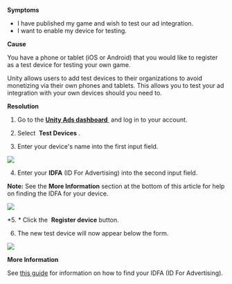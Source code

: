 
        

**Symptoms** 

*   I have published my game and wish to test our ad integration.
*   I want to enable my device for testing.

**Cause** 

You have a phone or tablet (iOS or Android) that you would like to register as a test device for testing your own game.

Unity allows users to add test devices to their organizations to avoid monetizing via their own phones and tablets. This allows you to test your ad integration with your own devices should you need to.

**Resolution** 

1. Go to the [**Unity Ads dashboard** ](https://dashboard.unityads.unity3d.com) and log in to your account.

2. Select  **Test Devices** .

3. Enter your device's name into the first input field.

![](/hc/en-us/article_attachments/211903486/testDevice_01.png)

4. Enter your **IDFA** (ID For Advertising) into the second input field.

**Note:** See the **More Information** section at the bottom of this article for help on finding the IDFA for your device.

*![](/hc/en-us/article_attachments/211903046/testDevice_02.png)* 

*5. * Click the  **Register device** button.

6. The new test device will now appear below the form.

![](/hc/en-us/article_attachments/212052566/testDevice_03.png)

**More Information** 

See [this guide](http://blog.mparticle.com/how-to-find-your-mobile-device-identifiers/) for information on how to find your IDFA (ID For Advertising).

      
